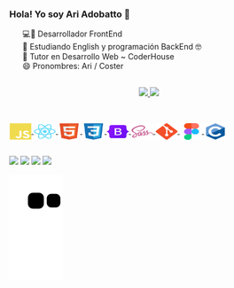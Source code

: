 ### Hola! Yo soy Ari Adobatto 👋

<div>
  <ul type="none">
     <li>💻📱 Desarrollador FrontEnd</li>
     <li>🌱 Estudiando English y programación BackEnd 🤓</li>
     <li>🙌 Tutor en Desarrollo Web ~ CoderHouse</li>
     <li>😄 Pronombres: Ari / Coster</li>
  </ul>
</div>

##

<div align="center">
  <a href="https://github.com/Adobatto-Ariel">
  <img height="230em" src="https://github-readme-stats.vercel.app/api?username=Adobatto-Ariel&show_icons=true&theme=tokyonight&include_all_commits=true&count_private=true"/>
  <img height="230em" src="https://github-readme-stats.vercel.app/api/top-langs/?username=Adobatto-Ariel&layout=compact&langs_count=7&theme=tokyonight"/>
</div>

##

<div style="display: inline_block"><br>
  <img align="center" alt="Rafa-Js" height="30" width="40" src="https://raw.githubusercontent.com/devicons/devicon/master/icons/javascript/javascript-plain.svg">
  <img align="center" alt="Rafa-React" height="30" width="40" src="https://raw.githubusercontent.com/devicons/devicon/master/icons/react/react-original.svg">
  <img align="center" alt="Rafa-HTML" height="30" width="40" src="https://raw.githubusercontent.com/devicons/devicon/master/icons/html5/html5-original.svg">
  <img align="center" alt="Rafa-CSS" height="30" width="40" src="https://raw.githubusercontent.com/devicons/devicon/master/icons/css3/css3-original.svg">
 <img align="center" alt="Rafa-CSS" height="30" width="40" src="https://raw.githubusercontent.com/devicons/devicon/master/icons/bootstrap/bootstrap-original.svg">
  <img align="center" alt="Rafa-CSS" height="30" width="40" src="https://raw.githubusercontent.com/devicons/devicon/master/icons/sass/sass-original.svg">
   <img align="center" alt="Rafa-CSS" height="30" width="40" src="https://raw.githubusercontent.com/devicons/devicon/master/icons/git/git-original.svg">
    <img align="center" alt="Rafa-CSS" height="30" width="40" src="https://raw.githubusercontent.com/devicons/devicon/master/icons/figma/figma-original.svg">
     <img align="center" alt="Rafa-CSS" height="30" width="40" src="https://raw.githubusercontent.com/devicons/devicon/master/icons/c/c-original.svg">
</div>

##

<div> 
  
  <a href="https://www.instagram.com/ariadobatto/" target="_blank"><img src="https://img.shields.io/badge/-Instagram-%23E4405F?style=for-the-badge&logo=instagram&logoColor=white" target="_blank"></a>
  <a href = "mailto:14adobatto@gmail.com"><img src="https://img.shields.io/badge/-Gmail-%23333?style=for-the-badge&logo=gmail&logoColor=white" target="_blank"></a>
  <a href="https://www.linkedin.com/in/gustavo-ariel-adobatto-4561b1216/" target="_blank"><img src="https://img.shields.io/badge/-LinkedIn-%230077B5?style=for-the-badge&logo=linkedin&logoColor=white" target="_blank"></a> 
  <a href="https://walink.co/c65434" target="_blank"><img src="https://img.shields.io/badge/WhatsApp-25D366?style=for-the-badge&logo=whatsapp&logoColor=white" target="_blank"></a> 
 
 ![Snake animation](https://github.com/Adobatto-Ariel/Adobatto-Ariel/blob/output/github-contribution-grid-snake.svg)
</div>



